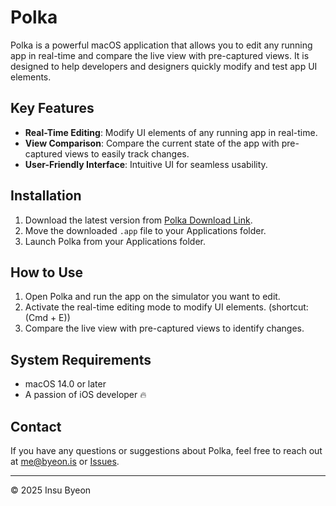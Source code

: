 # Polka

Polka is a powerful macOS application that allows you to edit any running app in real-time and compare the live view with pre-captured views. It is designed to help developers and designers quickly modify and test app UI elements.

## Key Features

- **Real-Time Editing**: Modify UI elements of any running app in real-time.
- **View Comparison**: Compare the current state of the app with pre-captured views to easily track changes.
- **User-Friendly Interface**: Intuitive UI for seamless usability.

## Installation

1. Download the latest version from [Polka Download Link](#).
2. Move the downloaded `.app` file to your Applications folder.
3. Launch Polka from your Applications folder.

## How to Use
1. Open Polka and run the app on the simulator you want to edit.
2. Activate the real-time editing mode to modify UI elements. (shortcut: (Cmd + E))
3. Compare the live view with pre-captured views to identify changes.

## System Requirements

- macOS 14.0 or later
- A passion of iOS developer 🔥

## Contact

If you have any questions or suggestions about Polka, feel free to reach out at [me@byeon.is](mailto:me@byeon.is) or [Issues](https://github.com/chorim/Polka-release/issues/new).

---

© 2025 Insu Byeon
